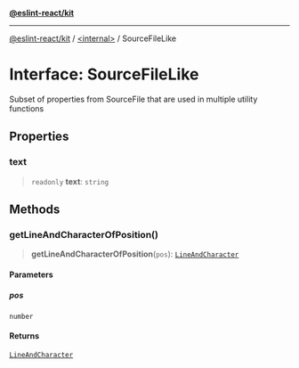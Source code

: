 [**@eslint-react/kit**](../../README.md)

***

[@eslint-react/kit](../../README.md) / [\<internal\>](../README.md) / SourceFileLike

# Interface: SourceFileLike

Subset of properties from SourceFile that are used in multiple utility functions

## Properties

### text

> `readonly` **text**: `string`

## Methods

### getLineAndCharacterOfPosition()

> **getLineAndCharacterOfPosition**(`pos`): [`LineAndCharacter`](LineAndCharacter.md)

#### Parameters

##### pos

`number`

#### Returns

[`LineAndCharacter`](LineAndCharacter.md)
